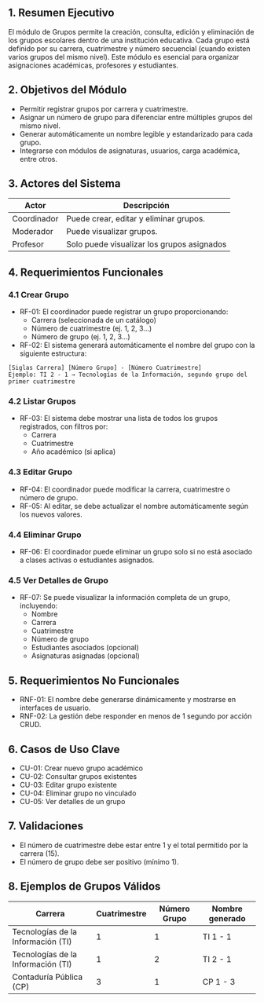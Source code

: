 ## 1. Resumen Ejecutivo

El módulo de Grupos permite la creación, consulta, edición y eliminación de los grupos escolares dentro de una institución educativa. Cada grupo está definido por su carrera, cuatrimestre y número secuencial (cuando existen varios grupos del mismo nivel). Este módulo es esencial para organizar asignaciones académicas, profesores y estudiantes.

## 2. Objetivos del Módulo

- Permitir registrar grupos por carrera y cuatrimestre.
- Asignar un número de grupo para diferenciar entre múltiples grupos del mismo nivel.
- Generar automáticamente un nombre legible y estandarizado para cada grupo.
- Integrarse con módulos de asignaturas, usuarios, carga académica, entre otros.

## 3. Actores del Sistema

| Actor       | Descripción                                |
| ----------- | ------------------------------------------ |
| Coordinador | Puede crear, editar y eliminar grupos.     |
| Moderador   | Puede visualizar grupos.                   |
| Profesor    | Solo puede visualizar los grupos asignados |

## 4. Requerimientos Funcionales

### 4.1 Crear Grupo

- RF-01: El coordinador puede registrar un grupo proporcionando:
  - Carrera (seleccionada de un catálogo)
  - Número de cuatrimestre (ej. 1, 2, 3…)
  - Número de grupo (ej. 1, 2, 3…)
- RF-02: El sistema generará automáticamente el nombre del grupo con la siguiente estructura:

```less
[Siglas Carrera] [Número Grupo] - [Número Cuatrimestre]
Ejemplo: TI 2 - 1 → Tecnologías de la Información, segundo grupo del primer cuatrimestre
```

### 4.2 Listar Grupos

- RF-03: El sistema debe mostrar una lista de todos los grupos registrados, con filtros por:
  - Carrera
  - Cuatrimestre
  - Año académico (si aplica)

### 4.3 Editar Grupo

- RF-04: El coordinador puede modificar la carrera, cuatrimestre o número de grupo.
- RF-05: Al editar, se debe actualizar el nombre automáticamente según los nuevos valores.

### 4.4 Eliminar Grupo

- RF-06: El coordinador puede eliminar un grupo solo si no está asociado a clases activas o estudiantes asignados.

### 4.5 Ver Detalles de Grupo

- RF-07: Se puede visualizar la información completa de un grupo, incluyendo:
  - Nombre
  - Carrera
  - Cuatrimestre
  - Número de grupo
  - Estudiantes asociados (opcional)
  - Asignaturas asignadas (opcional)

## 5. Requerimientos No Funcionales

- RNF-01: El nombre debe generarse dinámicamente y mostrarse en interfaces de usuario.
- RNF-02: La gestión debe responder en menos de 1 segundo por acción CRUD.

## 6. Casos de Uso Clave

- CU-01: Crear nuevo grupo académico
- CU-02: Consultar grupos existentes
- CU-03: Editar grupo existente
- CU-04: Eliminar grupo no vinculado
- CU-05: Ver detalles de un grupo

## 7. Validaciones

- El número de cuatrimestre debe estar entre 1 y el total permitido por la carrera (15).
- El número de grupo debe ser positivo (mínimo 1).

## 8. Ejemplos de Grupos Válidos

| Carrera                            | Cuatrimestre | Número Grupo | Nombre generado |
| ---------------------------------- | ------------ | ------------ | --------------- |
| Tecnologías de la Información (TI) | 1            | 1            | TI 1 - 1        |
| Tecnologías de la Información (TI) | 1            | 2            | TI 2 - 1        |
| Contaduría Pública (CP)            | 3            | 1            | CP 1 - 3        |
